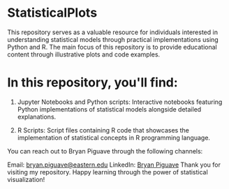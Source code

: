 # StatisticalPlots

This repository serves as a valuable resource for individuals interested in understanding statistical models through practical implementations using Python and R. The main focus of this repository is to provide educational content through illustrative plots and code examples.

# In this repository, you'll find:

1. Jupyter Notebooks and Python scripts: Interactive notebooks featuring Python implementations of statistical models alongside detailed explanations.

2. R Scripts: Script files containing R code that showcases the implementation of statistical concepts in R programming language.



You can reach out to Bryan Piguave through the following channels:

Email: bryan.piguave@eastern.edu
LinkedIn: [Bryan Piguave](https://www.linkedin.com/in/bryan-piguave-llano/)
Thank you for visiting my repository. 
Happy learning through the power of statistical visualization!




